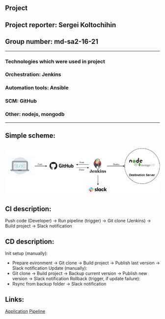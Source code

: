 ## Project
## Project reporter: Sergei Koltochihin
## Group number: md-sa2-16-21
---
### Technologies which were used in project

### Orchestration: Jenkins
### Automation tools: Ansible
### SCM: GitHub
### Other: nodejs, mongodb
---
## Simple scheme:
![Scheme](https://github.com/sergeikoltochihin/Project/blob/feb717a564b73f982416bf642710fe53cc518a48/scheme.jpg)
---
## CI description:
Push code (Developer) -> Run pipeline (trigger) -> Git clone (Jenkins) -> Build project -> Slack notification
## CD description:
Init setup (manually):
- Prepare evironment -> Git clone -> Build project -> Publish last version -> Slack notification
Update (manually):
- Git clone -> Build project -> Backup current version -> Publish new version -> Slack notification
Rollback (trigger, if update failure):
- Rsync from backup folder -> Slack notification
## Links:
[Application](https://github.com/sergeikoltochihin/TODOApp)
[Pipeline](https://github.com/sergeikoltochihin/Project)